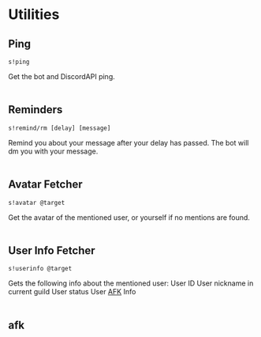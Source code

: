 # Utilities

## Ping

``s!ping``

Get the bot and DiscordAPI ping.
<br/><br/>

## Reminders
``s!remind/rm [delay] [message]``

Remind you about your message after your delay has passed. The bot will dm you with your message.
<br/><br/>

## Avatar Fetcher
``s!avatar @target``

Get the avatar of the mentioned user, or yourself if no mentions are found.
<br/><br/>

## User Info Fetcher
``s!userinfo @target``

Gets the following info about the mentioned user:
User ID
User nickname in current guild
User status
User [AFK](utilities/utilities.md) Info
<br/><br/>

## afk

